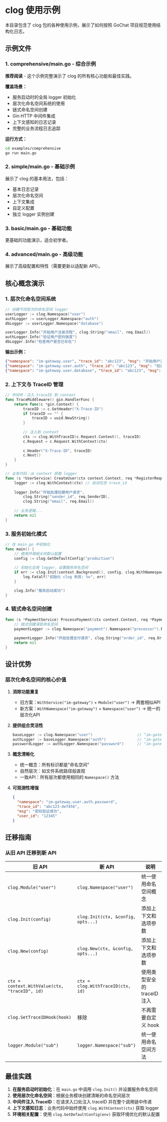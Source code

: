 # clog 使用示例

本目录包含了 clog 包的各种使用示例，展示了如何按照 GoChat 项目规范使用结构化日志。

## 示例文件

### 1. comprehensive/main.go - 综合示例
**推荐阅读** - 这个示例完整演示了 clog 的所有核心功能和最佳实践。

**覆盖场景：**
- 服务启动时的全局 logger 初始化
- 层次化命名空间系统的使用
- 链式命名空间创建
- Gin HTTP 中间件集成
- 上下文感知的日志记录
- 完整的业务流程日志追踪

**运行方式：**
```bash
cd examples/comprehensive
go run main.go
```

### 2. simple/main.go - 基础示例
展示了 clog 的基本用法，包括：
- 基本日志记录
- 层次化命名空间
- 上下文集成
- 自定义配置
- 独立 logger 实例创建

### 3. basic/main.go - 基础功能
更基础的功能演示，适合初学者。

### 4. advanced/main.go - 高级功能
展示了高级配置和特性（需要更新以适配新 API）。

## 核心概念演示

### 1. 层次化命名空间系统

```go
// 创建不同层次的命名空间 logger
userLogger := clog.Namespace("user")
authLogger := userLogger.Namespace("auth")
dbLogger := userLogger.Namespace("database")

userLogger.Info("开始用户注册流程", clog.String("email", req.Email))
authLogger.Info("验证用户密码强度")
dbLogger.Info("检查用户是否已存在")
```

**输出示例：**
```json
{"namespace": "im-gateway.user", "trace_id": "abc123", "msg": "开始用户注册流程"}
{"namespace": "im-gateway.user.auth", "trace_id": "abc123", "msg": "验证用户密码强度"}
{"namespace": "im-gateway.user.database", "trace_id": "abc123", "msg": "检查用户是否已存在"}
```

### 2. 上下文与 TraceID 管理

```go
// 中间件：注入 traceID 到 context
func TraceMiddleware() gin.HandlerFunc {
    return func(c *gin.Context) {
        traceID := c.GetHeader("X-Trace-ID")
        if traceID == "" {
            traceID = uuid.NewString()
        }
        
        // 注入到 context
        ctx := clog.WithTraceID(c.Request.Context(), traceID)
        c.Request = c.Request.WithContext(ctx)
        
        c.Header("X-Trace-ID", traceID)
        c.Next()
    }
}

// 业务代码：从 context 获取 logger
func (s *UserService) CreateUser(ctx context.Context, req *RegisterRequest) error {
    logger := clog.WithContext(ctx) // 自动包含 trace_id
    
    logger.Info("开始处理创建用户请求",
        clog.String("sender_id", req.SenderID),
        clog.String("email", req.Email))
    
    // 业务逻辑...
    return nil
}
```

### 3. 服务初始化模式

```go
// 在 main.go 中初始化
func main() {
    // 使用环境相关的默认配置
    config := clog.GetDefaultConfig("production")
    
    // 初始化全局 logger，设置服务命名空间
    if err := clog.Init(context.Background(), config, clog.WithNamespace("im-gateway")); err != nil {
        log.Fatalf("初始化 clog 失败: %v", err)
    }

    clog.Info("服务启动成功")
}
```

### 4. 链式命名空间创建

```go
func (s *PaymentService) ProcessPayment(ctx context.Context, req *PaymentRequest) error {
    // 链式创建深层命名空间
    paymentLogger := clog.Namespace("payment").Namespace("processor").Namespace("stripe")
    
    paymentLogger.Info("开始处理支付请求", clog.String("order_id", req.OrderID))
    return nil
}
```

## 设计优势

### 层次化命名空间的核心价值

1. **消除功能重复**
   - 旧方案：`WithService("im-gateway")` + `Module("user")` → 两套相似API
   - 新方案：`WithNamespace("im-gateway")` + `Namespace("user")` → 统一的层次化API

2. **提供组合灵活性**
   ```go
   baseLogger := clog.Namespace("user")                    // "im-gateway.user"
   authLogger := baseLogger.Namespace("auth")              // "im-gateway.user.auth" 
   passwordLogger := authLogger.Namespace("password")      // "im-gateway.user.auth.password"
   ```

3. **概念清晰化**
   - 统一概念：所有标识都是"命名空间"
   - 自然层次：如文件系统路径般直观
   - 一致API：所有层次都使用相同的 `Namespace()` 方法

4. **可观测性增强**
   ```json
   {
     "namespace": "im-gateway.user.auth.password",
     "trace_id": "abc123-def456",
     "msg": "密码验证成功",
     "user_id": "12345"
   }
   ```

## 迁移指南

### 从旧 API 迁移到新 API

| 旧 API | 新 API | 说明 |
|--------|--------|------|
| `clog.Module("user")` | `clog.Namespace("user")` | 统一使用命名空间概念 |
| `clog.Init(config)` | `clog.Init(ctx, &config, opts...)` | 添加上下文和选项参数 |
| `clog.New(config)` | `clog.New(ctx, &config, opts...)` | 添加上下文和选项参数 |
| `ctx = context.WithValue(ctx, "traceID", id)` | `ctx = clog.WithTraceID(ctx, id)` | 使用类型安全的 traceID 注入 |
| `clog.SetTraceIDHook(hook)` | 移除 | 不再需要自定义 hook |
| `logger.Module("sub")` | `logger.Namespace("sub")` | 统一使用命名空间方法 |

## 最佳实践

1. **在服务启动时初始化**：在 `main.go` 中调用 `clog.Init()` 并设置服务命名空间
2. **使用层次化命名空间**：根据业务模块创建清晰的命名空间层次
3. **中间件注入 TraceID**：在请求入口处注入 traceID 并在整个调用链中传递
4. **上下文感知日志**：业务代码中始终使用 `clog.WithContext(ctx)` 获取 logger
5. **环境相关配置**：使用 `clog.GetDefaultConfig(env)` 获取环境优化的默认配置
